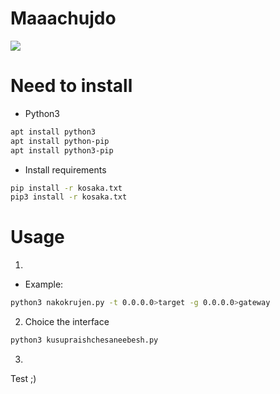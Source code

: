 # Maaachujdo

[![](https://github.com/nu11secur1ty/SSTC-HTTPS-hijack-login-credentials/blob/master/Maachujdo/Maachujdoinepita/logo/sniffing-python-yeahhub.jpg)](https://www.youtube.com/watch?v=aQvrvYHXolQ)


# Need to install
- Python3
```bash
apt install python3
apt install python-pip
apt install python3-pip
```
- Install requirements

```bash
pip install -r kosaka.txt
pip3 install -r kosaka.txt
```

# Usage
1. 
- Example:
```bash
python3 nakokrujen.py -t 0.0.0.0>target -g 0.0.0.0>gateway
```
2. Choice the interface
```bash
python3 kusupraishchesaneebesh.py
```
3.
Test 
;)
